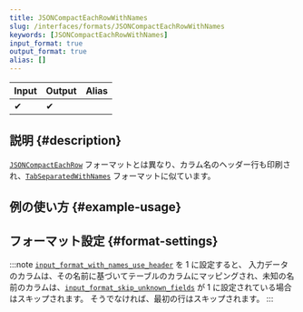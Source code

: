 ```yaml
---
title: JSONCompactEachRowWithNames
slug: /interfaces/formats/JSONCompactEachRowWithNames
keywords: [JSONCompactEachRowWithNames]
input_format: true
output_format: true
alias: []
---
```


| Input | Output | Alias |
|-------|--------|-------|
| ✔     | ✔      |       |


## 説明 {#description}

[`JSONCompactEachRow`](./JSONCompactEachRow.md) フォーマットとは異なり、カラム名のヘッダー行も印刷され、[`TabSeparatedWithNames`](../TabSeparated/TabSeparatedWithNames.md) フォーマットに似ています。


## 例の使い方 {#example-usage}

## フォーマット設定 {#format-settings}

:::note
[`input_format_with_names_use_header`](/operations/settings/settings-formats.md/#input_format_with_names_use_header) を 1 に設定すると、
入力データのカラムは、その名前に基づいてテーブルのカラムにマッピングされ、未知の名前のカラムは、[`input_format_skip_unknown_fields`](/operations/settings/settings-formats.md/#input_format_skip_unknown_fields) が 1 に設定されている場合はスキップされます。
そうでなければ、最初の行はスキップされます。
:::

